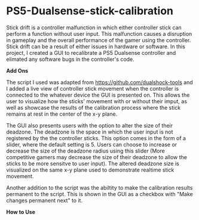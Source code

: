# PS5-Dualsense-stick-calibration
Stick drift is a controller malfunction in which either controller stick can perform a function without user input. This malfunction causes a disruption in gameplay and the overall performance of the gamer using the controller. Stick drift can be a result of either issues in hardware or software. In this project, I created a GUI to recalibrate a PS5 Dualsense controller and elimated any software bugs in the controller's code. 

**Add Ons**

The script I used was adapted from https://github.com/dualshock-tools and I added a live view of controller stick movement when the controller is connected to the whatever device the GUI is presented on. This allows the user to visualize how the sticks' movement with or without their imput, as well as showcase the results of the calibration process where the stick remains at rest in the center of the x-y plane. 

The GUI also presents users with the option to alter the size of their deadzone. The deadzone is the space in which the user input is not registered by the the controller sticks. This option comes in the form of a slider, where the default setting is 5. Users can choose to increase or decrease the size of the deadzone radius using this slider (More competitive gamers may decrease the size of their deadzone to allow the sticks to be more sensitve to user input). The altered deadzone size is visualized on the same x-y plane used to demonstrate realtime stick movement. 

Another addition to the script was the abiltity to make the calibration results permanent to the script. This is shown in the GUI as a checkbox with "Make changes permanent next" to it.


**How to Use**


